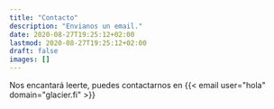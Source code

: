 ```yaml
---
title: "Contacto"
description: "Envianos un email."
date: 2020-08-27T19:25:12+02:00
lastmod: 2020-08-27T19:25:12+02:00
draft: false
images: []
---
```


Nos encantará leerte, puedes contactarnos en {{< email user="hola" domain="glacier.fi" >}}